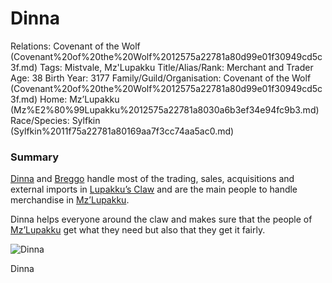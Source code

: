 # Dinna

Relations: Covenant of the Wolf (Covenant%20of%20the%20Wolf%2012575a22781a80d99e01f30949cd5c3f.md) 
Tags: Mistvale, Mz'Lupakku
Title/Alias/Rank: Merchant and Trader
Age: 38
Birth Year: 3177
Family/Guild/Organisation: Covenant of the Wolf (Covenant%20of%20the%20Wolf%2012575a22781a80d99e01f30949cd5c3f.md) 
Home: Mz’Lupakku (Mz%E2%80%99Lupakku%2012575a22781a8030a6b3ef34e94fc9b3.md) 
Race/Species: Sylfkin (Sylfkin%2011f75a22781a80169aa7f3cc74aa5ac0.md)

### Summary

[Dinna](Dinna%2013375a22781a8022be5be7eb5603c35c.md) and [Breggo](Breggo%2013375a22781a8082b172d96768a7e913.md) handle most of the trading, sales, acquisitions and external imports in [Lupakku’s Claw](Lupakku%E2%80%99s%20Claw%2012675a22781a80a78ccfc343d56a51de.md) and are the main people to handle merchandise in [Mz’Lupakku](Mz%E2%80%99Lupakku%2012575a22781a8030a6b3ef34e94fc9b3.md). 

Dinna helps everyone around the claw and makes sure that the people of [Mz’Lupakku](Mz%E2%80%99Lupakku%2012575a22781a8030a6b3ef34e94fc9b3.md) get what they need but also that they get it fairly.

![Dinna](0_1_640_N%201.webp)

Dinna